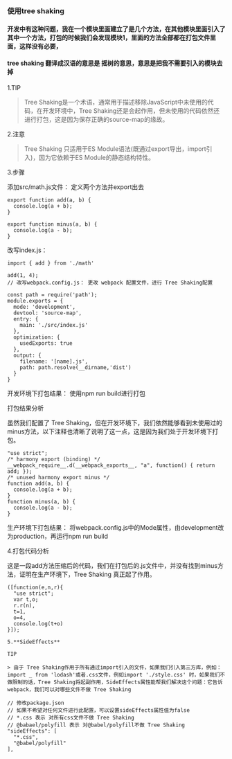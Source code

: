 ### 使用tree shaking

#### 开发中有这种问题，我在一个模块里面建立了是几个方法，在其他模块里面引入了其中一个方法，打包的时候我们会发现模块1，里面的方法全部都在打包文件里面，这样没有必要，


#### tree shaking 翻译成汉语的意思是 摇树的意思，意思是把我不需要引入的模块去掉


1.TIP

> Tree Shaking是一个术语，通常用于描述移除JavaScript中未使用的代码，在开发环境中，Tree Shaking还是会起作用，但未使用的代码依然还进行打包，这是因为保存正确的source-map的缘故。

2.注意

> Tree Shaking 只适用于ES Module语法(既通过export导出，import引入)，因为它依赖于ES Module的静态结构特性。

3.步骤

添加src/math.js文件： 定义两个方法并export出去

```
export function add(a, b) {
  console.log(a + b);
}

export function minus(a, b) {
  console.log(a - b);
}
```

改写index.js：

```
import { add } from './math'

add(1, 4);
// 改写webpack.config.js： 更改 webpack 配置文件，进行 Tree Shaking配置

const path = require('path');
module.exports = {
  mode: 'development',
  devtool: 'source-map',
  entry: {
    main: './src/index.js'
  },
  optimization: {
    usedExports: true
  },
  output: {
    filename: '[name].js',
    path: path.resolve(__dirname,'dist')
  }
}
```
开发环境下打包结果： 使用npm run build进行打包

打包结果分析

虽然我们配置了 Tree Shaking，但在开发环境下，我们依然能够看到未使用过的minus方法，以下注释也清晰了说明了这一点，这是因为我们处于开发环境下打包。

```
"use strict";
/* harmony export (binding) */ 
__webpack_require__.d(__webpack_exports__, "a", function() { return add; });
/* unused harmony export minus */
function add(a, b) {
  console.log(a + b);
}
function minus(a, b) {
  console.log(a - b);
}
```
生产环境下打包结果： 将webpack.config.js中的Mode属性，由development改为production，再运行npm run build

4.打包代码分析

这是一段add方法压缩后的代码，我们在打包后的.js文件中，并没有找到minus方法，证明在生产环境下，Tree Shaking 真正起了作用。

```
([function(e,n,r){
  "use strict";
  var t,o;
  r.r(n),
  t=1,
  o=4,
  console.log(t+o)
}]);

5.**SideEffects**

TIP

> 由于 Tree Shaking作用于所有通过import引入的文件，如果我们引入第三方库，例如：import _ from 'lodash'或者.css文件，例如import './style.css' 时，如果我们不 做限制的话，Tree Shaking将起副作用，SideEffects属性能帮我们解决这个问题：它告诉webpack，我们可以对哪些文件不做 Tree Shaking

// 修改package.json
// 如果不希望对任何文件进行此配置，可以设置sideEffects属性值为false
// *.css 表示 对所有css文件不做 Tree Shaking
// @babael/polyfill 表示 对@babel/polyfill不做 Tree Shaking
"sideEffects": [
  "*.css",
  "@babel/polyfill"
],
